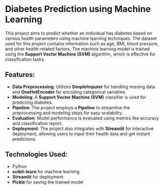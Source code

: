 # Diabetes Prediction using Machine Learning

This project aims to predict whether an individual has diabetes based on various health parameters using machine learning techniques. The dataset used for this project contains information such as age, BMI, blood pressure, and other health-related factors. The machine learning model is trained using the **Support Vector Machine (SVM)** algorithm, which is effective for classification tasks.

## Features:
- **Data Preprocessing**: Utilizes **SimpleImputer** for handling missing data and **OneHotEncoder** for encoding categorical variables.
- **Modeling**: A **Support Vector Machine (SVM)** classifier is used for predicting diabetes.
- **Pipeline**: The project employs a **Pipeline** to streamline the preprocessing and modeling steps for easy scalability.
- **Evaluation**: Model performance is evaluated using metrics like accuracy and classification report.
- **Deployment**: The project also integrates with **Streamlit** for interactive deployment, allowing users to input their health data and get instant predictions.

## Technologies Used:
- Python
- **scikit-learn** for machine learning
- **Streamlit** for deployment
- **Pickle** for saving the trained model
